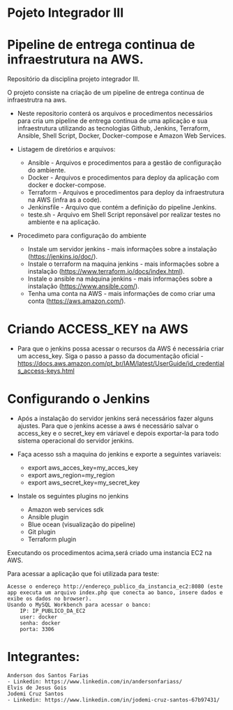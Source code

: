 # Pojeto Integrador III
# Pipeline de entrega continua de infraestrutura na AWS.
Repositório da disciplina projeto integrador III.

O projeto consiste na criação de um pipeline de entrega continua de infraestrutra na aws.

- Neste repositorio conterá os arquivos e procedimentos necessários para cria um pipeline de entrega continua de uma aplicação e sua infraestrutura utilizando as tecnologias Github, Jenkins, Terraform, Ansible, Shell Script, Docker, Docker-compose e Amazon Web Services.

- Listagem de diretórios e arquivos:
		
	- Ansible - Arquivos e procedimentos para a gestão de configuração do ambiente.
	- Docker - Arquivos e procedimentos para deploy da aplicação com docker e docker-compose.
	- Terraform - Arquivos e procedimentos para deploy da infraestrutura na AWS (infra as a code).
  	- Jenkinsfile - Arquivo que contém a definição do pipeline Jenkins.
	- teste.sh - Arquivo em Shell Script reponsável por realizar testes no ambiente e na aplicação.

- Procedimeto para configuração do ambiente
	
	- Instale um servidor jenkins - mais informações sobre a instalação (https://jenkins.io/doc/).
	- Instale o terraform na maquina jenkins - mais informações sobre a instalação (https://www.terraform.io/docs/index.html).
	- Instale o ansible na máquina jenkins - mais informações sobre a instalação (https://www.ansible.com/).
	- Tenha uma conta na AWS - mais informações de como criar uma conta (https://aws.amazon.com/).
	
# Criando ACCESS_KEY na AWS
- Para que o jenkins possa acessar o recursos da AWS é necessária criar um access_key.
Siga o passo a passo da documentação oficial - https://docs.aws.amazon.com/pt_br/IAM/latest/UserGuide/id_credentials_access-keys.html

# Configurando o Jenkins
- Após a instalação do servidor jenkins será necessários fazer alguns ajustes. Para que o jenkins acesse a aws é necessário salvar o access_key e o secret_key em váriavel e depois exportar-la para todo sistema operacional do servidor jenkins.
- Faça acesso ssh a maquina do jenkins e exporte a seguintes variaveis:
		
	- export aws_acces_key=my_acces_key
	- export aws_region=my_region
	- export aws_secret_key=my_secret_key
		
- Instale os seguintes plugins no jenkins
	- Amazon web services sdk
	- Ansible plugin
	- Blue ocean (visualização do pipeline)
	- Git plugin
	- Terraform plugin





Executando os procedimentos acima,será criado uma instancia EC2 na AWS.

Para acessar a aplicação que foi utilizada para teste:
	
	Acesse o endereço http://endereço_publico_da_instancia_ec2:8080 (este app executa um arquivo index.php que conecta ao banco, insere dados e exibe os dados no browser).
	Usando o MySQL Workbench para acessar o banco:
		IP: IP_PUBLICO_DA_EC2
		user: docker
		senha: docker
		porta: 3306


# Integrantes:
	
	Anderson dos Santos Farias
	- Linkedin: https://www.linkedin.com/in/andersonfariass/
	Elvis de Jesus Gois
	Jodemi Cruz Santos
	- Linkedin: https://www.linkedin.com/in/jodemi-cruz-santos-67b97431/	
